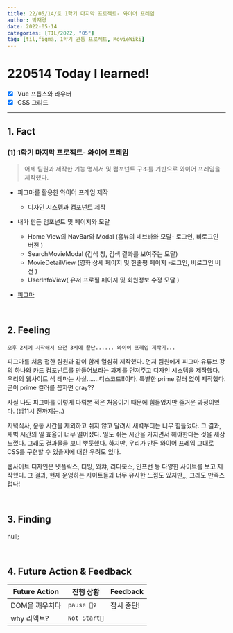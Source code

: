```yaml
---
title: 22/05/14/토 1학기 마지막 프로젝트- 와이어 프레임
author: 박재경
date: 2022-05-14
categories: [TIL/2022, "05"]
tag: [til,figma, 1학기 관통 프로젝트, MovieWiki]
---
```


# 220514 Today I learned!

- [x]  Vue 프롭스와 라우터
- [x] CSS 그리드

---

## 1. Fact 

### (1) 1학기 마지막 프로젝트- 와이어 프레임

> 어제 팀원과 제작한 기능 명세서 및 컴포넌트 구조를 기반으로 와이어 프레임을 제작했다.

- 피그마를 활용한 와이어 프레임 제작
  - 디자인 시스템과 컴포넌트 제작
- 내가 만든 컴포넌트 및 페이지와 모달 
  - Home View의 NavBar와 Modal (홈뷰의 네브바와 모달- 로그인, 비로그인 버전 )
  - SearchMovieModal (검색 창, 검색 결과를 보여주는 모달)
  - MovieDetailView (영화 상세 페이지 및 한줄평 페이지 -로그인, 비로그인 버전 )
  - UserInfoView( 유저 프로필 페이지 및 회원정보 수정 모달 )

- [피그마](https://www.figma.com/file/CqrSKHWMJg6BryWXfnyvXL/%EB%91%98%EC%BD%94%EC%BD%94-team-library?node-id=0%3A1)

<br>

## 2. Feeling

`오후 2시에 시작해서 오전 3시에 끝난...... 와이어 프레임 제작기...`

피그마를 처음 접한 팀원과 같이 함께 열심히 제작했다. 먼저 팀원에게 피그마 유튜브 강의 하나와 카드 컴포넌트를 만들어보라는 과제를 던져주고 디자인 시스템을 제작했다. 우리의 웹사이트 색 테마는 사실.......디스코드!!이다. 특별한 prime 컬러 없이 제작했다. 굳이 prime 컬러를 꼽자면 gray?? 

사실 나도 피그마를 이렇게 다뤄본 적은 처음이기 때문에 힘들었지만 즐거운 과정이였다. (밤11시 전까지는..)

저녁식사, 운동 시간을 제외하고 쉬지 않고 달려서 새벽부터는 너무 힘들었다. 그 결과, 새벽 시간의 일 효율이 너무 떨어졌다. 일도 쉬는 시간을 가지면서 해야한다는 것을 새삼 느꼈다. 그래도 결과물을 보니 뿌듯했다. 하지만, 우리가 만든 와이어 프레임 그대로 CSS를 구현할 수 있을지에 대한 우려도 있다. 

웹사이트 디자인은 넷플릭스, 티빙, 와챠, 리디북스, 인프런 등 다양한 사이트를 보고 제작했다. 그 결과, 현재 운영하는 사이트들과 너무 유사한 느낌도 있지만,,, 그래도 만족스럽다!

<br>

## 3. Finding 

null;

<br>

## 4. Future Action & Feedback

| Future Action  | 진행 상황    | Feedback   |
| -------------- | ------------ | ---------- |
| DOM을 깨우치다 | `pause 🤦‍♀️`   | 잠시 중단! |
| why 리액트?    | `Not Start🌙` |            |

<br>
